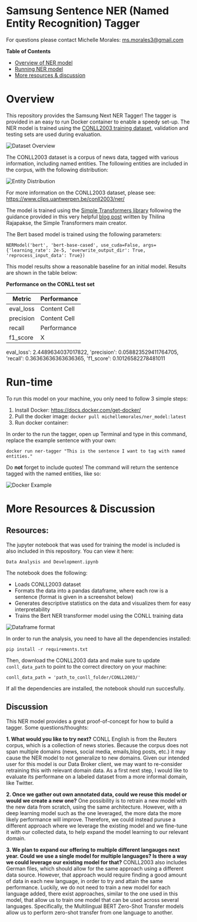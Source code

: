 # Samsung Sentence NER (Named Entity Recognition) Tagger
For questions please contact Michelle Morales: ms.morales3@gmail.com

**Table of Contents**
- [Overview of NER model](#Overview)
- [Running NER model](#Running)
- [More resources & discussion](#More)

# Overview

This repository provides the Samsung Next NER Tagger! The tagger is provided in an easy to run Docker container to enable a speedy set-up. The NER model is trained using the [CONLL2003 training dataset](https://github.com/davidsbatista/NER-datasets/tree/master/CONLL2003), validation and testing sets are used during evaluation.

![Dataset Overview](https://github.com/michellemorales/samsung_interview/blob/master/images/CONLL%20Dataset%20Overview.png)

The CONLL2003 dataset is a corpus of news data, tagged with various information, including named entities. The following entities are included in the corpus, with the following distribution:

![Entity Distribution](https://github.com/michellemorales/samsung_interview/blob/master/images/Entities%20Distribution.png)

For more information on the CONLL2003 dataset, please see: https://www.clips.uantwerpen.be/conll2003/ner/

The model is trained using the [Simple Transformers library](https://github.com/ThilinaRajapakse/simpletransformers) following the guidance provided in this very helpful [blog post](https://towardsdatascience.com/simple-transformers-named-entity-recognition-with-transformer-models-c04b9242a2a0Performance ) written by Thilina Rajapakse, the Simple Transformers main creator.

The Bert based model is trained using the following parameters: 

`NERModel('bert', 'bert-base-cased', use_cuda=False, args={'learning_rate': 2e-5, 'overwrite_output_dir': True, 'reprocess_input_data': True})`

This model results show a reasonable baseline for an initial model. Results are shown in the table below:

**Performance on the CONLL test set**

| Metric  | Performance |
| ------------- | ------------- |
| eval_loss | Content Cell  |
| precision  | Content Cell  |
|recall|Performance|
| f1_score | X|

eval_loss': 2.4489634037017822,
 'precision': 0.058823529411764705,
 'recall': 0.36363636363636365,
 'f1_score': 0.10126582278481011
 
# Run-time

To run this model on your machine, you only need to follow 3 simple steps:

1. Install Docker: https://docs.docker.com/get-docker/
2. Pull the docker image: `docker pull michellemorales/ner_model:latest`
4. Run docker container:

In order to the run the tagger, open up Terminal and type in this command, replace the example sentence with your own:

`docker run ner-tagger "This is the sentence I want to tag with named entities."`

Do **not** forget to include quotes! The command will return the sentence tagged with the named entities, like so:

![Docker Example](https://github.com/michellemorales/samsung_interview/blob/master/images/Docker%20Container%20Example.png)

# More Resources & Discussion

## Resources:

The jupyter notebook that was used for training the model is included is also included in this repository. You can view it here:

`Data Analysis and Development.ipynb`

The notebook does the following:

- Loads CONLL2003 dataset
- Formats the data into a pandas dataframe, where each row is a sentence (format is given in a screenshot below)
- Generates descriptive statistics on the data and visualizes them for easy interpretability 
- Trains the Bert NER transformer model using the CONLL training data

![Dataframe format](https://github.com/michellemorales/samsung_interview/blob/master/images/Dataframe%20Format.png)

In order to run the analysis, you need to have all the dependencies installed:

`pip install -r requirements.txt`

Then, download the CONLL2003 data and make sure to update `conll_data_path` to point to the correct directory on your machine:

`conll_data_path = 'path_to_conll_folder/CONLL2003/'`

If all the dependencies are installed, the notebook should run succesfully. 

## Discussion

This NER model provides a great proof-of-concept for how to build a tagger. Some questions/thoughts:

**1. What would you like to try next?**
CONLL English is from the Reuters corpus, which is a collection of news stories. Because the corpus does not span multiple domains (news, social media, emails,blog posts, etc.) it may cause the NER model to not generalize to new domains. Given our intended user for this model is our Data Broker client, we may want to re-consider retraining this with relevant domain data. As a first next step, I would like to evaluate its performane on a labeled dataset from a more informal domain, like Twitter.

**2. Once we gather out own annotated data, could we reuse this model or would we create a new one?**
One possibility is to retrain a new model with the new data from scratch, using the same architecture. However, with a deep learning model such as the one leveraged, the more data the more likely performance will improve. Therefore, we could instead puruse a different approach where we leverage the existing model and we fine-tune it with our collected data, to help expand the model learning to our relevant domain.

**3. We plan to expand our offering to multiple different langauges next year. Could we use a single model for multiple languages? Is there a way we could leverage our existing model for that?**
CONLL2003 also includes German files, which should allow for the same approach using a different data source. However, that approach would require finding a good amount of data in each new language, in order to try and attain the same performance. Luckily, we do not need to train a new model for each language added, there exist approaches, similar to the one used in this model, that allow us to train one model that can be used across several languages. Specifically, the Multilingual BERT Zero-Shot Transfer models allow us to perform zero-shot transfer from one language to another. 

